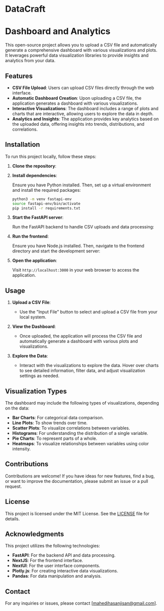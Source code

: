 # DataCraft

# Dashboard and Analytics

This open-source project allows you to upload a CSV file and automatically generate a comprehensive dashboard with various visualizations and plots. It leverages powerful data visualization libraries to provide insights and analytics from your data.

## Features

- **CSV File Upload**: Users can upload CSV files directly through the web interface.
- **Automatic Dashboard Creation**: Upon uploading a CSV file, the application generates a dashboard with various visualizations.
- **Interactive Visualizations**: The dashboard includes a range of plots and charts that are interactive, allowing users to explore the data in depth.
- **Analytics and Insights**: The application provides key analytics based on the uploaded data, offering insights into trends, distributions, and correlations.

## Installation

To run this project locally, follow these steps:

1. **Clone the repository**:



2. **Install dependencies**:

   Ensure you have Python installed. Then, set up a virtual environment and install the required packages:

   ```bash
   python3 -m venv fastapi-env
   source fastapi-env/bin/activate
   pip install -r requirements.txt
   ```

3. **Start the FastAPI server**:

   Run the FastAPI backend to handle CSV uploads and data processing:


4. **Run the frontend**:

   Ensure you have Node.js installed. Then, navigate to the frontend directory and start the development server:



5. **Open the application**:

   Visit `http://localhost:3000` in your web browser to access the application.

## Usage

1. **Upload a CSV File**:
   - Use the "Input File" button to select and upload a CSV file from your local system.

2. **View the Dashboard**:
   - Once uploaded, the application will process the CSV file and automatically generate a dashboard with various plots and visualizations.

3. **Explore the Data**:
   - Interact with the visualizations to explore the data. Hover over charts to see detailed information, filter data, and adjust visualization settings as needed.

## Visualization Types

The dashboard may include the following types of visualizations, depending on the data:

- **Bar Charts**: For categorical data comparison.
- **Line Plots**: To show trends over time.
- **Scatter Plots**: To visualize correlations between variables.
- **Histograms**: For understanding the distribution of a single variable.
- **Pie Charts**: To represent parts of a whole.
- **Heatmaps**: To visualize relationships between variables using color intensity.

## Contributions

Contributions are welcome! If you have ideas for new features, find a bug, or want to improve the documentation, please submit an issue or a pull request.

## License

This project is licensed under the MIT License. See the [LICENSE](LICENSE) file for details.

## Acknowledgments

This project utilizes the following technologies:

- **FastAPI**: For the backend API and data processing.
- **NextJS**: For the frontend interface.
- **NextUI**: For the user interface components.
- **Plotly.js**: For creating interactive data visualizations.
- **Pandas**: For data manipulation and analysis.

## Contact

For any inquiries or issues, please contact [mahedihasanjisan@gmail.com].
